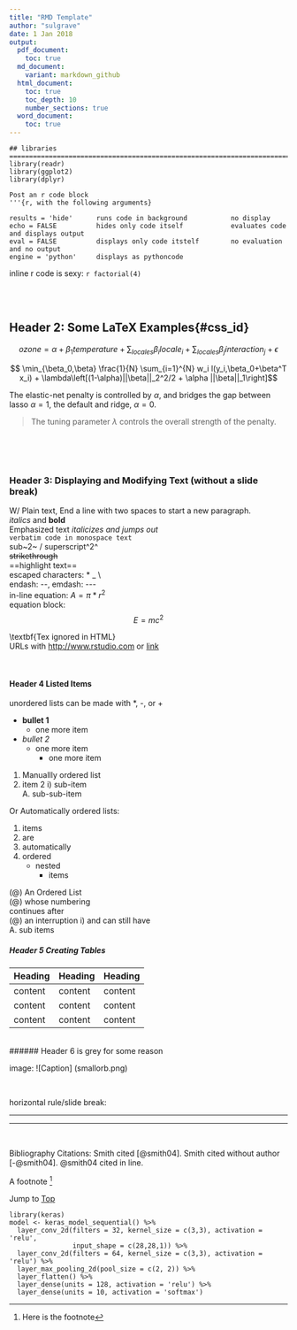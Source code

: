 ```yaml
---
title: "RMD Template"
author: "sulgrave"
date: 1 Jan 2018
output:
  pdf_document:
    toc: true
  md_document:
    variant: markdown_github
  html_document:
    toc: true
    toc_depth: 10
    number_sections: true
  word_document: 
    toc: true
---
```


<!--output options: md_, word_ pdf_ or html_document
            beamer_, ioslides, or slidy_presentation-->

```{r}
## libraries  =====================================================================================
library(readr)
library(ggplot2)
library(dplyr)
```

```{r}
Post an r code block
'''{r, with the following arguments}

results = 'hide'      runs code in background           no display
echo = FALSE          hides only code itself            evaluates code and displays output 
eval = FALSE          displays only code itstelf        no evaluation and no output
engine = 'python'     displays as pythoncode
```


inline r code is sexy: `r factorial(4)` 

<br><br>
      
## Header 2: Some LaTeX Examples{#css_id}
$$ ozone = \alpha + \beta_{1} temperature + \sum_{locales} \beta_{i} locale_{i} + \sum_{locales} \beta_{j} interaction_{j} + \epsilon$$

$$ \min_{\beta_0,\beta} \frac{1}{N} \sum_{i=1}^{N} w_i l(y_i,\beta_0+\beta^T x_i) + \lambda\left[(1-\alpha)||\beta||_2^2/2 + \alpha ||\beta||_1\right]$$


> 
The elastic-net penalty is controlled by $\alpha$, and bridges the gap between lasso $\alpha = 1$, the default and ridge, $\alpha = 0$. 
> The tuning parameter $\lambda$ controls the overall strength of the penalty.
  
  <br><br><br>
  
### Header 3: Displaying and Modifying Text (without a slide break)
W/ Plain text, End a line with two spaces to start a new paragraph.  
*italics* and **bold**  
Emphasized text <em>italicizes and jumps out</em>  
`verbatim code in monospace text`    
sub~2~ / superscript^2^  
~~strikethrough~~  
==highlight text==   
escaped characters: \* \_ \\  
endash: --, emdash: ---  
in-line equation: $A = \pi*r^{2}$  
equation block: $$E = mc^{2}$$  
<!--Text comment not printed to output-->
\textbf{Tex ignored in HTML}  
URLs with <http://www.rstudio.com> or [link](www.rstudio.com) 

<br>

#### Header 4 Listed Items
unordered lists can be made with *, -, or +

- **bullet 1**
    - one more item
- *bullet 2* 
    - one more item
        - one more item

1. Manuallly ordered list
2. item 2
      i) sub-item  
          A. sub-sub-item 


Or Automatically ordered lists:
1. items
1. are
1. automatically
1. ordered
    - nested
        * items
        
(@) An Ordered List  
(@) whose numbering  
continues after  
(@) an interruption 
    i) and can still have  
      A. sub items  


##### Header 5 Creating Tables
| Heading       | Heading       | Heading |
| ------------- |---------------| --------|
| content       | content       | content |
| content       | content       | content |
| content       | content       | content |

<br>
###### Header 6 is grey for some reason


image:
![Caption] (smallorb.png)


<br>
 
horizontal rule/slide break:

------  
******  

 
<br>

Bibliography Citations:
Smith cited [@smith04].
Smith cited without author [-@smith04].
@smith04 cited in line.

A footnote [^1]  

Jump to [Top](#anchor)

[^1]: Here is the footnote 

```
library(keras)  
model <- keras_model_sequential() %>%  
  layer_conv_2d(filters = 32, kernel_size = c(3,3), activation = 'relu',  
                input_shape = c(28,28,1)) %>%   
  layer_conv_2d(filters = 64, kernel_size = c(3,3), activation = 'relu') %>%   
  layer_max_pooling_2d(pool_size = c(2, 2)) %>%   
  layer_flatten() %>%   
  layer_dense(units = 128, activation = 'relu') %>%   
  layer_dense(units = 10, activation = 'softmax')  
  ```